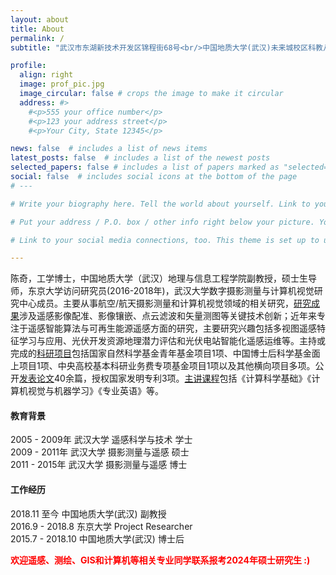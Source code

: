 ```yaml
---
layout: about
title: About
permalink: /
subtitle: "武汉市东湖新技术开发区锦程街68号<br/>中国地质大学(武汉)未来城校区科教八楼656<br/>Email: chenqi@cug.edu.cn" 

profile:
  align: right
  image: prof_pic.jpg
  image_circular: false # crops the image to make it circular
  address: #>
    #<p>555 your office number</p>
    #<p>123 your address street</p>
    #<p>Your City, State 12345</p>

news: false  # includes a list of news items
latest_posts: false  # includes a list of the newest posts
selected_papers: false # includes a list of papers marked as "selected={true}"
social: false  # includes social icons at the bottom of the page
# ---

# Write your biography here. Tell the world about yourself. Link to your favorite [subreddit](http://reddit.com). You can put a picture in, too. The code is already in, just name your picture `prof_pic.jpg` and put it in the `img/` folder.

# Put your address / P.O. box / other info right below your picture. You can also disable any of these elements by editing `profile` property of the YAML header of your `_pages/about.md`. Edit `_bibliography/papers.bib` and Jekyll will render your [publications page](/al-folio/publications/) automatically.

# Link to your social media connections, too. This theme is set up to use [Font Awesome icons](http://fortawesome.github.io/Font-Awesome/) and [Academicons](https://jpswalsh.github.io/academicons/), like the ones below. Add your Facebook, Twitter, LinkedIn, Google Scholar, or just disable all of them.

---
```

陈奇，工学博士，中国地质大学（武汉）地理与信息工程学院副教授，硕士生导师，东京大学访问研究员(2016-2018年)，武汉大学数字摄影测量与计算机视觉研究中心成员。主要从事航空/航天摄影测量和计算机视觉领域的相关研究，[研究成果](./projects.md###主要研究成果)涉及遥感影像配准、影像镶嵌、点云滤波和矢量测图等关键技术创新；近年来专注于遥感智能算法与可再生能源遥感方面的研究，主要研究兴趣包括多视图遥感特征学习与应用、光伏开发资源地理潜力评估和光伏电站智能化遥感运维等。主持或完成的[科研项目](./projects.md###主要科研项目)包括国家自然科学基金青年基金项目1项、中国博士后科学基金面上项目1项、中央高校基本科研业务费专项基金项目1项以及其他横向项目多项。公开[发表论文](./publications.md)40余篇，授权国家发明专利3项。[主讲课程](./teaching)包括《计算科学基础》《计算机视觉与机器学习》《专业英语》等。
#### 教育背景
2005 - 2009年 武汉大学 遥感科学与技术 学士  
2009 - 2011年 武汉大学 摄影测量与遥感 硕士  
2011 - 2015年 武汉大学 摄影测量与遥感 博士  
#### 工作经历
2018.11 至今 中国地质大学(武汉) 副教授  
2016.9 - 2018.8 东京大学 Project Researcher  
2015.7 - 2018.10 中国地质大学(武汉) 博士后  

**<font color="red"> 欢迎遥感、测绘、GIS和计算机等相关专业同学联系报考2024年硕士研究生 :)</font>**